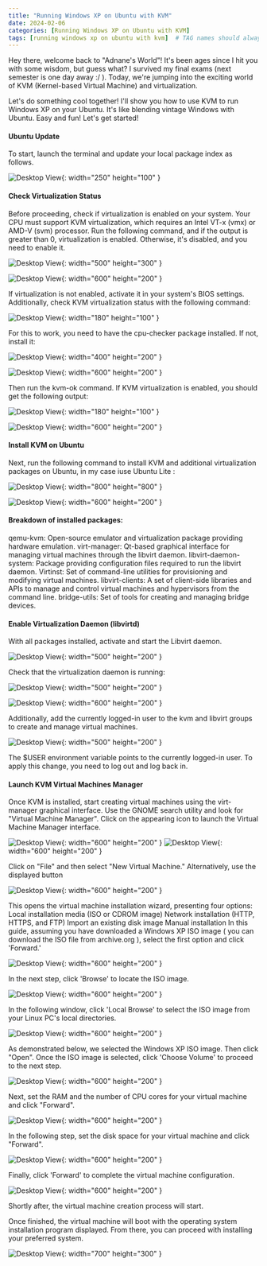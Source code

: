```yaml
---
title: "Running Windows XP on Ubuntu with KVM"
date: 2024-02-06
categories: [Running Windows XP on Ubuntu with KVM]
tags: [running windows xp on ubuntu with kvm]  # TAG names should always be lowercase
---
```



Hey there, welcome back to "Adnane's World"! It's been ages since I hit you with some wisdom, but guess what? I survived my final exams (next semester is one day away :/ ). Today, we're jumping into the exciting world of KVM (Kernel-based Virtual Machine) and virtualization.

Let's do something cool together! I'll show you how to use KVM to run Windows XP on your Ubuntu. It's like blending vintage Windows with Ubuntu. Easy and fun! Let's get started!

<h4><b>Ubuntu Update</b></h4> 
To start, launch the terminal and update your local package index as follows.

![Desktop View](/assets/img/s1.png){: width="250" height="100" }     

<h4><b>Check Virtualization Status</b></h4>
Before proceeding, check if virtualization is enabled on your system. Your CPU must support KVM virtualization, which requires an Intel VT-x (vmx) or AMD-V (svm) processor. Run the following command, and if the output is greater than 0, virtualization is enabled. Otherwise, it's disabled, and you need to enable it.

![Desktop View](/assets/img/egrep.png){: width="500" height="300" }              

![Desktop View](/assets/img/11.png){: width="600" height="200" }

If virtualization is not enabled, activate it in your system's BIOS settings. Additionally, check KVM virtualization status with the following command:

![Desktop View](/assets/img/s3.png){: width="180" height="100" }  

For this to work, you need to have the cpu-checker package installed. If not, install it:

![Desktop View](/assets/img/s4.png){: width="400" height="200" }  

![Desktop View](/assets/img/12.png){: width="600" height="200" }

Then run the kvm-ok command. If KVM virtualization is enabled, you should get the following output:

![Desktop View](/assets/img/s3.png){: width="180" height="100" }  

![Desktop View](/assets/img/13.png){: width="600" height="200" }

<h4><b>Install KVM on Ubuntu</b></h4> 
Next, run the following command to install KVM and additional virtualization packages on Ubuntu, in my case iuse Ubuntu Lite :

![Desktop View](/assets/img/s5.png){: width="800" height="800" }  

![Desktop View](/assets/img/14.png){: width="600" height="200" }

<h4>Breakdown of installed packages:</h4>
    qemu-kvm: Open-source emulator and virtualization package providing hardware emulation.
    virt-manager: Qt-based graphical interface for managing virtual machines through the libvirt daemon.
    libvirt-daemon-system: Package providing configuration files required to run the libvirt daemon.
    Virtinst: Set of command-line utilities for provisioning and modifying virtual machines.
    libvirt-clients: A set of client-side libraries and APIs to manage and control virtual machines and hypervisors from the command line.
    bridge-utils: Set of tools for creating and managing bridge devices.

<h4><b>Enable Virtualization Daemon (libvirtd)</b></h4>
With all packages installed, activate and start the Libvirt daemon.

![Desktop View](/assets/img/s6.png){: width="500" height="200" }  

Check that the virtualization daemon is running:

![Desktop View](/assets/img/s7.png){: width="500" height="200" }  

![Desktop View](/assets/img/15.png){: width="600" height="200" }

Additionally, add the currently logged-in user to the kvm and libvirt groups to create and manage virtual machines.

![Desktop View](/assets/img/s8.png){: width="500" height="200" }  

The $USER environment variable points to the currently logged-in user. To apply this change, you need to log out and log back in.

<h4><b>Launch KVM Virtual Machines Manager</b></h4>
Once KVM is installed, start creating virtual machines using the virt-manager graphical interface. Use the GNOME search utility and look for "Virtual Machine Manager".
Click on the appearing icon to launch the Virtual Machine Manager interface.

![Desktop View](/assets/img/16.png){: width="600" height="200" }
![Desktop View](/assets/img/17.png){: width="600" height="200" }

Click on "File" and then select "New Virtual Machine." Alternatively, use the displayed button

![Desktop View](/assets/img/18.png){: width="600" height="200" }

This opens the virtual machine installation wizard, presenting four options:
        Local installation media (ISO or CDROM image)
        Network installation (HTTP, HTTPS, and FTP)
        Import an existing disk image
        Manual installation
In this guide, assuming you have downloaded a Windows XP ISO image ( you can download the ISO file from archive.org ), select the first option and click 'Forward.'

![Desktop View](/assets/img/19.png){: width="600" height="200" }

In the next step, click 'Browse' to locate the ISO image.

![Desktop View](/assets/img/110.png){: width="600" height="200" }

In the following window, click 'Local Browse' to select the ISO image from your Linux PC's local directories.

![Desktop View](/assets/img/112.png){: width="600" height="200" }

As demonstrated below, we selected the Windows XP ISO image. Then click "Open".
Once the ISO image is selected, click 'Choose Volume' to proceed to the next step.

![Desktop View](/assets/img/113.png){: width="600" height="200" }

Next, set the RAM and the number of CPU cores for your virtual machine and click "Forward".

![Desktop View](/assets/img/114.png){: width="600" height="200" }

In the following step, set the disk space for your virtual machine and click "Forward".

![Desktop View](/assets/img/115.png){: width="600" height="200" }

Finally, click 'Forward' to complete the virtual machine configuration.

![Desktop View](/assets/img/116.png){: width="600" height="200" }

Shortly after, the virtual machine creation process will start.

Once finished, the virtual machine will boot with the operating system installation program displayed.
From there, you can proceed with installing your preferred system.

![Desktop View](/assets/img/117.png){: width="700" height="300" }

